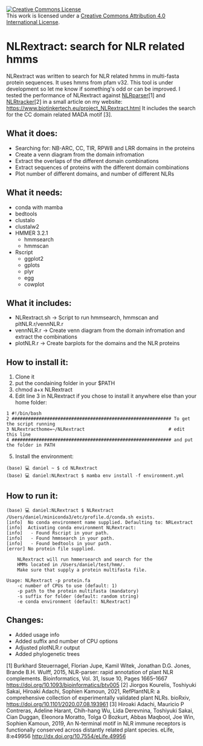 <a rel="license" href="http://creativecommons.org/licenses/by/4.0/"><img alt="Creative Commons License" style="border-width:0" src="https://i.creativecommons.org/l/by/4.0/88x31.png" /></a><br />This work is licensed under a <a rel="license" href="http://creativecommons.org/licenses/by/4.0/">Creative Commons Attribution 4.0 International License</a>.
# NLRextract: search for NLR related hmms

NLRextract was written to search for NLR related hmms in multi-fasta protein
sequences. It uses hmms from pfam v32. This tool is under development so let me know if something's odd or can be improved. I tested the performance of NLRextract against [NLRparser](https://github.com/steuernb/NLR-Parser)[1] and [NLRtracker](https://github.com/slt666666/NLRtracker)[2] in a small article on my website: https://www.biotinkertech.eu/project_NLRextract.html
It includes the search for the CC domain related MADA motif [3].

## What it does:

- Searching for: NB-ARC, CC, TIR, RPW8 and LRR domains in the proteins
- Create a venn diagram from the domain infromation
- Extract the overlaps of the different domain combinations
- Extract sequences of proteins with the different domain combinations
- Plot number of different domains, and number of different NLRs

## What it needs:

- conda with mamba
- bedtools
- clustalo
- clustalw2
- HMMER 3.2.1
  - hmmsearch
  - hmmscan
- Rscript
  - ggplot2
  - gplots
  - plyr
  - egg
  - cowplot

## What it includes:

- NLRextract.sh -> Script to run hmmsearch, hmmscan and pltNLR.r/vennNLR.r
- vennNLR.r -> Create venn diagram from the domain infromation and extract the combinations
- plotNLR.r -> Create barplots for the domains and the NLR proteins

## How to install it:

1. Clone it
2. put the condaining folder in your $PATH
3. chmod a+x NLRextract
4. Edit line 3 in NLRextract if you chose to install it anywhere else than your home folder:
```shell
1 #!/bin/bash
2 ########################################################### To get the script running
3 NLRextracthome=~/NLRextract                               # edit this line
4 ########################################################### and put the folder in PATH
```
5. Install the environment:
```shell
(base) 💻 daniel ~ $ cd NLRextract
(base) 💻 daniel:NLRextract $ mamba env install -f environment.yml
```

## How to run it:

```shell
(base) 💻 daniel:NLRextract $ NLRextract
/Users/daniel/miniconda3/etc/profile.d/conda.sh exists.
[info]	No conda environment name supplied. Defaulting to: NRLextract
[info]	Activating conda environment NLRextract:
[info]	 - Found Rscript in your path.
[info]	 - Found hmmsearch in your path.
[info]	 - Found bedtools in your path.
[error]	No protein file supplied.

	NLRextract will run hmmersearch and search for the
	HMMs located in /Users/daniel/test/hmm/.
	Make sure that supply a protein multifasta file.

Usage: NLRextract -p protein.fa
	-c number of CPUs to use (default: 1) 
	-p path to the protein multifasta (mandatory)
	-s suffix for folder (default: random string)
	-e conda environment (default: NLRextract)
```

## Changes:

- Added usage info
- Added suffix and number of CPU options
- Adjusted plotNLR.r output
- Added phylogenetic trees

[1] Burkhard Steuernagel,  Florian Jupe,  Kamil Witek, Jonathan D.G. Jones,  Brande B.H. Wulff, 2015, NLR-parser: rapid annotation of plant NLR complements. Bioinformatics, Vol. 31, Issue 10, Pages 1665–1667 https://doi.org/10.1093/bioinformatics/btv005
[2]  Jiorgos Kourelis,  Toshiyuki Sakai,  Hiroaki Adachi,  Sophien Kamoun, 2021, RefPlantNLR: a comprehensive collection of experimentally validated plant NLRs. bioRxiv, https://doi.org/10.1101/2020.07.08.193961
[3] Hiroaki Adachi, Mauricio P Contreras, Adeline Harant, Chih-hang Wu, Lida Derevnina, Toshiyuki Sakai, Cian Duggan, Eleonora Moratto, Tolga O Bozkurt, Abbas Maqbool, Joe Win, Sophien Kamoun, 2019, An N-terminal motif in NLR immune receptors is functionally conserved across distantly related plant species. eLife, 8:e49956 http://dx.doi.org/10.7554/eLife.49956 
